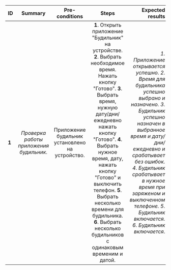 ID | Summary | Pre-conditions | Steps | Expected results
:--|:-------:|:--------------:|:-----:|-----------------:
**1** | *Проверка работы приложения будильник*. | Приложение будильник установлено на устройство.  | **1**. Открыть приложение "Будильник" на устройстве. **2**. Выбрать необходимое время. Нажать кнопку "Готово". **3**. Выбрать время, нужную дату/дни/ежедневно нажать кнопку "Готово".  **4**. Выбрать нужное время, дату, нажать кнопку "Готово" и выключить телефон. **5**. Выбрать несколько времени для будильника. **6**. Выбрать несколько будильников с одинаковым временим и датой.   | *1. Приложение открывается успешно. 2. Время для будильника успешно выбрано и назначено. 3. Будильник успешно назначен в выбранное время и дату/дни/ежедневно и срабатывает без ошибок. 4. Будильник срабатывает в нужное время при заряженом и выключенном телефоне. 5. Будильник включается. 6. Будильник включается*.
  
